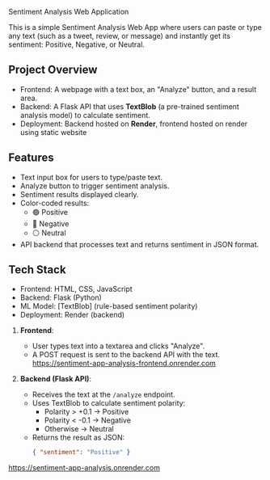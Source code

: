 Sentiment Analysis Web Application

This is a simple Sentiment Analysis Web App where users can paste or type any text (such as a tweet, review, or message) and instantly get its sentiment: Positive, Negative, or Neutral.

## Project Overview

- Frontend: A webpage with a text box, an "Analyze" button, and a result area.
- Backend: A Flask API that uses **TextBlob** (a pre-trained sentiment analysis model) to calculate sentiment.
- Deployment: Backend hosted on **Render**, frontend hosted on render using static website

##  Features

- Text input box for users to type/paste text.
- Analyze button to trigger sentiment analysis.
- Sentiment results displayed clearly.
- Color-coded results:
  - 🟢 Positive
  - 🔴 Negative
  - ⚪ Neutral
- API backend that processes text and returns sentiment in JSON format.

## Tech Stack

- Frontend: HTML, CSS, JavaScript
- Backend: Flask (Python)
- ML Model: [TextBlob] (rule-based sentiment polarity)
- Deployment: Render (backend)


1. **Frontend**:
   - User types text into a textarea and clicks "Analyze".
   - A POST request is sent to the backend API with the text.
https://sentiment-app-analysis-frontend.onrender.com


2. **Backend (Flask API)**:
   - Receives the text at the `/analyze` endpoint.
   - Uses TextBlob to calculate sentiment polarity:
     - Polarity > +0.1 → Positive
     - Polarity < -0.1 → Negative
     - Otherwise → Neutral
   - Returns the result as JSON:  
     ```json
     { "sentiment": "Positive" }
     ```
https://sentiment-app-analysis.onrender.com
